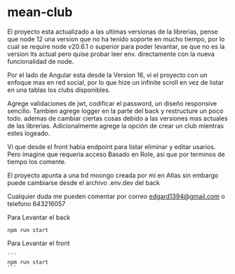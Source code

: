 # mean-club

El proyecto esta actualizado a las ultimas versionas de la librerias, pense que node 12 una version que no ha tenido soporte en mucho tiempo, por lo cual se require node v20.6.1 o superior para poder levantar, se que no es la version lts actual pero quise probar leer env. directamente con la nueva funcionalidad de node.

Por el lado de Angular esta desde la Version 16, vi el proyecto con un enfoque mas en red social, por lo que hize un infinite scroll en vez de listar en una tablas los clubs disponibles.

Agrege validaciones de jwt, codificar el password, un diseño responsive sencillo. Tambien agrege logger en la parte del back y restructure un poco todo. ademas de cambiar ciertas cosas debido a las versiones mas actuales de las librerias. Adicionalmente agrege la opción de crear un club mientras estes logeado.

Vi que desde el front habia endpoint para listar eliminar y editar usarios. Pero imagine que requeria acceso Basado en Role, asi que por terminos de tiempo los comente.

El proyecto apunta a una bd moongo creada por mi en Atlas sin embargo puede cambiarse desde el archivo .env.dev del back

Cualquier duda me pueden comentar por correo edgard1394@gmail.com o telefono 643216057

Para Levantar el back

```
npm run start
```

Para Levantar el front

````
```
npm run start
```
````
